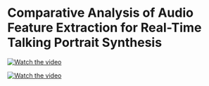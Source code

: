 # Comparative Analysis of Audio Feature Extraction for Real-Time Talking Portrait Synthesis




[![Watch the video](path/to/your/uploaded/image.jpg)](https://youtu.be/sBZWHk8y8-U)


[![Watch the video](https://img.youtube.com/vi/sBZWHk8y8-U/0.jpg)](https://youtu.be/sBZWHk8y8-U)
















